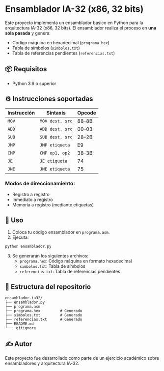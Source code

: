 # Ensamblador IA-32 (x86, 32 bits)

Este proyecto implementa un ensamblador básico en Python para la arquitectura IA-32 (x86, 32 bits). El ensamblador realiza el proceso en **una sola pasada** y genera:

- Código máquina en hexadecimal (`programa.hex`)
- Tabla de símbolos (`simbolos.txt`)
- Tabla de referencias pendientes (`referencias.txt`)

## 📦 Requisitos

- Python 3.6 o superior

## ⚙️ Instrucciones soportadas

| Instrucción | Sintaxis       | Opcode     |
|------------|----------------|------------|
| `MOV`      | `MOV dest, src`| 88–8B      |
| `ADD`      | `ADD dest, src`| 00–03      |
| `SUB`      | `SUB dest, src`| 28–2B      |
| `JMP`      | `JMP etiqueta` | E9         |
| `CMP`      | `CMP op1, op2` | 38–3B      |
| `JE`       | `JE etiqueta`  | 74         |
| `JNE`      | `JNE etiqueta` | 75         |

### Modos de direccionamiento:

- Registro a registro
- Inmediato a registro
- Memoria a registro (mediante etiquetas)

## 🚀 Uso

1. Coloca tu código ensamblador en `programa.asm`.
2. Ejecuta:

```bash
python ensamblador.py
```

3. Se generarán los siguientes archivos:
   - `programa.hex`: Código máquina en formato hexadecimal
   - `simbolos.txt`: Tabla de símbolos
   - `referencias.txt`: Tabla de referencias pendientes

## 📁 Estructura del repositorio

```
ensamblador-ia32/
├── ensamblador.py
├── programa.asm
├── programa.hex         # Generado
├── simbolos.txt         # Generado
├── referencias.txt      # Generado
├── README.md
└── .gitignore
```

## ✍️ Autor

Este proyecto fue desarrollado como parte de un ejercicio académico sobre ensambladores y arquitectura IA-32.
